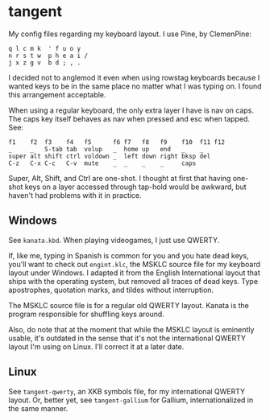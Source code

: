 # tangent

My config files regarding my keyboard layout. I use Pine, by ClemenPine:

```
q l c m k  ' f u o y
n r s t w  p h e a i /
j x z g v  b d ; , .
```

I decided not to anglemod it even when using rowstag keyboards because I wanted keys to be in the same place no matter what I was typing on. I found this arrangement acceptable.

When using a regular keyboard, the only extra layer I have is nav on caps. The caps key itself behaves as nav when pressed and esc when tapped. See:

```
f1    f2  f3    f4   f5      f6 f7   f8   f9    f10  f11 f12
_     _   S-tab tab  volup   _  home up   end   _    _
super alt shift ctrl voldown _  left down right bksp del
C-z   C-x C-c   C-v  mute    _  _    _    _     caps
```

Super, Alt, Shift, and Ctrl are one-shot. I thought at first that having one-shot keys on a layer accessed through tap-hold would be awkward, but haven't had problems with it in practice.

## Windows

See `kanata.kbd`. When playing videogames, I just use QWERTY.

If, like me, typing in Spanish is common for you and you hate dead keys, you'll want to check out `engint.klc`, the MSKLC source file for my keyboard layout under Windows. I adapted it from the English International layout that ships with the operating system, but removed all traces of dead keys. Type apostrophes, quotation marks, and tildes without interruption.

The MSKLC source file is for a regular old QWERTY layout. Kanata is the program responsible for shuffling keys around.

Also, do note that at the moment that while the MSKLC layout is eminently usable, it's outdated in the sense that it's not the international QWERTY layout I'm using on Linux. I'll correct it at a later date.

## Linux

See `tangent-qwerty`, an XKB symbols file, for my international QWERTY layout. Or, better yet, see `tangent-gallium` for Gallium, internationalized in the same manner.
